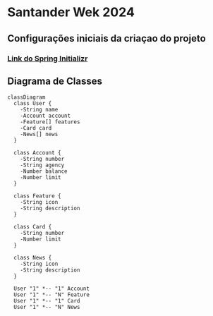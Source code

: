 # Santander Wek 2024 #

## Configurações iniciais da criaçao do projeto ##
### [Link do Spring Initializr](https://start.spring.io/#!type=gradle-project&language=java&platformVersion=3.3.2&packaging=jar&jvmVersion=17&groupId=com.example&artifactId=santander-dev-week-2024&name=santander-dev-week-2024&description=Java%20REstfulAPI%20criada%20para%20a%20Santander%20Dev%20Week%202024&packageName=com.example&dependencies=web,data-jpa,h2,postgresql) ###

## Diagrama de Classes

```mermaid
classDiagram
  class User {
    -String name
    -Account account
    -Feature[] features
    -Card card
    -News[] news
  }

  class Account {
    -String number
    -String agency
    -Number balance
    -Number limit
  }

  class Feature {
    -String icon
    -String description
  }

  class Card {
    -String number
    -Number limit
  }

  class News {
    -String icon
    -String description
  }

  User "1" *-- "1" Account
  User "1" *-- "N" Feature
  User "1" *-- "1" Card
  User "1" *-- "N" News
```
